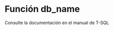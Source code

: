 ﻿---
FunctionName: "db_name"
FunctionType: "SQL"
Autogenerated: true
---

# Función  db_name

Consulte la documentación en el manual de T-SQL
